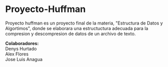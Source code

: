 # Proyecto-Huffman
Proyecto huffman es un proyecto final de la materia, "Estructura de Datos y Algortimos", donde se elaborara una estructuctura adecuada para la compresion y descompresion de datos de un archivo de texto.

<b>Colaboradores: </b>
	<br>Denys Hurtado
	<br>Alex Flores
	<br>Jose Luis Anagua

